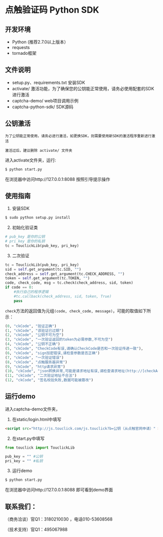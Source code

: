 # 点触验证码 Python SDK

## 开发环境

 - Python (推荐2.7.0以上版本）
 - requests
 - tornado框架

## 文件说明

* setup.py、requirements.txt 安装SDK
* activate/ 激活功能，为了确保您的公钥能正常使用，请务必使用配套的SDK进行激活
* captcha-demo/ web项目调用示例
* captcha-python-sdk/ SDK源码

## 公钥激活

`为了公钥能正常使用，请务必进行激活，如更换SDK，则需要使用新SDK的激活程序重新进行激活`

`激活过后，建议删除 activate/ 文件夹`

进入activate文件夹，运行:

```bash
$ python start.py
```

在浏览器中访问http://127.0.0.1:8088 按照引导提示操作


## 使用指南

1. 安装SDK

  ```bash
  $ sudo python setup.py install
  ```

2. 初始化验证类

  ```python
  # pub_key 是你的公钥
  # pri_key 是你的私钥
  tc = TouclickLib(pub_key, pri_key)
  ```

3. 二次验证

  ```python
  tc = TouclickLib(pub_key, pri_key)
  sid = self.get_argument(tc.SID, "")
  check_address = self.get_argument(tc.CHECK_ADDRESS, "")
  token = self.get_argument(tc.TOKEN, "")
  code, check_code, msg = tc.check(check_address, sid, token)
  if code == 0:
      #执行自己的程序逻辑
      #tc.callback(check_address, sid, token, True)
      pass
  ```

  `check`方法的返回值为元组`(code, check_code, message)`，可能的取值如下所示：

  ```python
  (0, "ckCode", "验证正确")
  (1, "ckCode", "该验证已过期")
  (2, "ckCode", "公钥不可为空")
  (3, "ckCode", "一次验证返回的token为必需参数,不可为空")
  (4, "ckCode", "公钥不正确")
  (5, "ckCode", "CheckCode有误,请确认CheckCode是否和一次验证传递一致"),
  (6, "ckCode", "sign加密错误,请检查参数是否正确")
  (7, "ckCode", "一次验证错误")
  (8, "ckCode", "点触服务器异常")
  (9, "ckCode", "http请求异常")
  (10, "ckCode", "json转换异常,可能是请求地址有误,请检查请求地址(http://[checkAddress].touclick.com/sverify.touclick2?参数)")
  (11, "ckCode", "二次验证地址不合法")
  (12, "ckCode", "签名校验失败,数据可能被篡改")
  ```

## 运行demo

进入captcha-demo文件夹，

1. 在static/login.html中填写
  ```html
  <script src="http://js.touclick.com/js.touclick?b=公钥（从点触官网申请）" ></script>
  ```

2. 在start.py中填写
  ```python
  from touclick import TouclickLib

  pub_key = "" #公钥
  pri_key = "" #私钥
  ```

3. 运行demo
  ```bash
  $ python start.py
  ```

在浏览器中访问http://127.0.0.1:8088 即可看到demo界面

## 联系我们：

（商务洽谈）官Q1：3180210030 ，电话010-53608568

（技术支持）官Q1：495067988  
